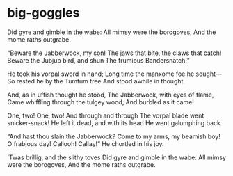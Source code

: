 # big-goggles

Did gyre and gimble in the wabe:
All mimsy were the borogoves,
    And the mome raths outgrabe.

“Beware the Jabberwock, my son!
    The jaws that bite, the claws that catch!
Beware the Jubjub bird, and shun
    The frumious Bandersnatch!”

He took his vorpal sword in hand;
    Long time the manxome foe he sought—
So rested he by the Tumtum tree
    And stood awhile in thought.

And, as in uffish thought he stood,
    The Jabberwock, with eyes of flame,
Came whiffling through the tulgey wood,
    And burbled as it came!

One, two! One, two! And through and through
    The vorpal blade went snicker-snack!
He left it dead, and with its head
    He went galumphing back.

“And hast thou slain the Jabberwock?
    Come to my arms, my beamish boy!
O frabjous day! Callooh! Callay!”
    He chortled in his joy.

’Twas brillig, and the slithy toves
    Did gyre and gimble in the wabe:
All mimsy were the borogoves,
    And the mome raths outgrabe.
